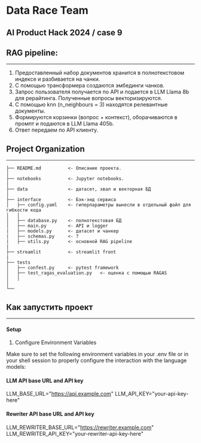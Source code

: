 # Data Race Team
## AI Product Hack 2024 / case 9

## RAG pipeline:
--------
1) Предоставленный набор документов хранится в полнотекстовом индексе и разбивается на чанки.
2) С помощью трансформера создаются эмбединги чанков.
3) Запрос пользователя получается по API и подается в LLM Llama 8b для рерайтинга. Полученные вопросы векторизируются.
4) С помощью knn (n_neighbours = 3) находятся релевантные документы.
5) Формируются корзинки (вопрос + контекст), оборачиваются в промпт и подаются в LLM Llama 405b.
6) Ответ передаем по API клиенту.

## Project Organization
------------

    ├── README.md          <- Описание проекта.
    │
    ├── notebooks          <- Jupyter notebooks. 
    │
    ├── data               <- датасет, эвал и векторная БД
    │
    ├── interface          <- Бэк-энд сервиса
    │   ├── config.yaml    <- гиперпараметры вынесли в отдельный файл для гибкости кода
    │   │
    │   ├── database.py    <- полнотекстовая БД 
    │   ├── main.py        <- API и logger 
    |   ├── models.py      <- датасет и чанкер
    |   ├── schemas.py     <- ?
    |   ├── utils.py       <- основной RAG pipeline
    |
    ├── streamlit          <- streamlit front
    |
    ├── tests
    │   ├── confest.py     <- pytest framework
    │   ├── test_ragas_evaluation.py   <- оценка с помощью RAGAS
    │   │
    │
    └── 

## Как запустить проект 
--------
#### Setup
1. Configure Environment Variables

Make sure to set the following environment variables in your .env file or in your shell session to properly configure the interaction with the language models:

#### LLM API base URL and API key
LLM_BASE_URL="https://api.example.com"
LLM_API_KEY="your-api-key-here"

#### Rewriter API base URL and API key
LLM_REWRITER_BASE_URL="https://rewriter.example.com"
LLM_REWRITER_API_KEY="your-rewriter-api-key-here"
